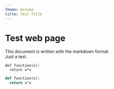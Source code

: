 ```yaml
---
theme: minima
title: Test Title
---
```


# Test web page

This document is written with the markdown format.<br>
Just a test.

```
def function(x):
  return x*x
```

```python
def function(x):
  return x*x
```
